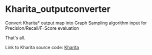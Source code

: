 # Kharita_outputconverter
Convert Kharita* output map into Graph Sampling algorithm input for Precision/Recall/F-Score evaluation 

That's all.


Link to Kharita source code: <a href="https://github.com/vipyoung/kharita">Kharita</a>
